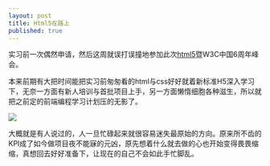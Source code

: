 ```yaml
---
layout: post
title: Html5在路上
published: true
---
```


实习前一次偶然申请，然后这周就误打误撞地参加此次[html5](http://2012.html5dw.com/)暨W3C中国6周年峰会。

本来前期有大把时间能把实习前匆匆看的html与css好好就着新标准H5深入学习下，无奈一方面有新人培训与首批项目上手，另一方面懒惰细胞各种滋生，所以就把之前定的前端编程学习计划压的无影了。

[![](http://ww1.sinaimg.cn/bmiddle/66af2c95jw1dw0uzecgjbj.jpg)](http://ww1.sinaimg.cn/bmiddle/66af2c95jw1dw0uzecgjbj.jpg)

大概就是有人说过的，人一旦忙碌起来就很容易迷失最原始的方向。原来所不齿的KPI成了如今做项目夜不能寐的元凶，原先想着什么就去做的心也开始变得畏畏缩缩，真想回去好好准备下，让现在的自己不会如此手忙脚乱。

 

